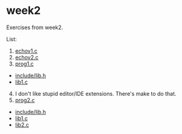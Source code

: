 # week2

Exercises from week2.

List:
1. [echov1.c](echov1.c)
2. [echov2.c](echov2.c)
3. [prog1.c](prog1.c)
  - [include/lib.h](include/lib.h)
  - [lib1.c](lib1.c)
4. I don't like stupid editor/IDE extensions. There's make to do that.
5. [prog2.c](prog2.c)
  - [include/lib.h](include/lib.h)
  - [lib1.c](lib1.c)
  - [lib2.c](lib2.c)
